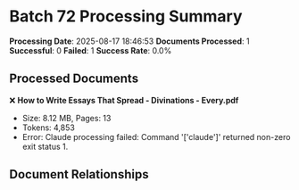 # Batch 72 Processing Summary

**Processing Date**: 2025-08-17 18:46:53
**Documents Processed**: 1
**Successful**: 0
**Failed**: 1
**Success Rate**: 0.0%

## Processed Documents

❌ **How to Write Essays That Spread - Divinations - Every.pdf**
   - Size: 8.12 MB, Pages: 13
   - Tokens: 4,853
   - Error: Claude processing failed: Command '['claude']' returned non-zero exit status 1.

## Document Relationships
